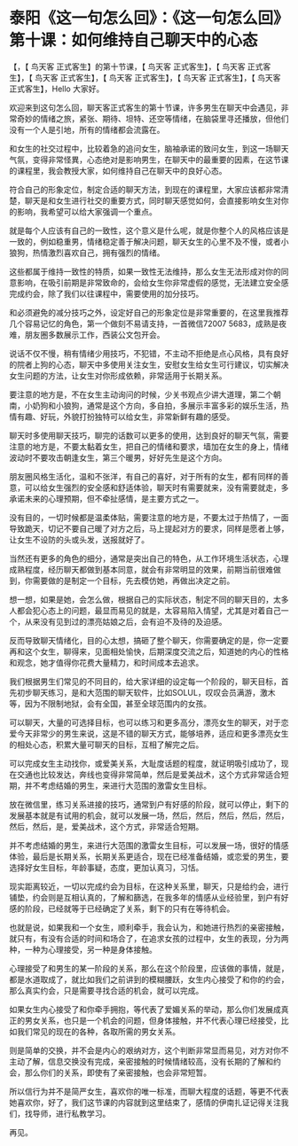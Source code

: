 # 泰阳《这一句怎么回》：《这一句怎么回》第十课：如何维持自己聊天中的心态

【，【 鸟天客 正式客生】的第十节课，【 鸟天客 正式客生】，【 鸟天客 正式客生】，【 鸟天客 正式客生】，【 鸟天客 正式客生】，【 鸟天客 正式客生】，【 鸟天客 正式客生】，Hello 大家好。

欢迎来到这句怎么回，聊天客正式客生的第十节课，许多男生在聊天中会遇见，非常奇妙的情绪之旅，紧张、期待、坦特、还空等情绪，在脑袋里寻还播放，但他们没有一个人是引地，所有的情绪都会流露在。

和女生的社交过程中，比较着急的追问女生，脑袖承诺的致问女生，到这一场聊天气氛，变得非常怪異，心态绝对是影响男生，在聊天中的最重要的因素，在这节课的课程里，我会教授大家，如何维持自己在聊天中的良好心态。

符合自己的形象定位，制定合适的聊天方法，到现在的课程里，大家应该都非常清楚，聊天是和女生进行社交的重要方式，同时聊天感觉如何，会直接影响女生对你的影响，我希望可以给大家强调一个重点。

就是每个人应该有自己的一致性，这个意义是什么呢，就是你整个人的风格应该是一致的，例如稳重男，情绪稳定善于解决问题，聊天女生的心里不及不慢，或者小狼狗，热情激烈喜欢自己，拥有强烈的情绪。

这些都属于维持一致性的特质，如果一致性无法维持，那么女生无法形成对你的同意影响，在吸引前期是非常致命的，会给女生你非常虚假的感觉，无法建立安全感完成约会，除了我们以往课程中，需要使用的加分技巧。

和必须避免的减分技巧之外，设定好自己的形象定位是非常重要的，在这里我推荐几个容易记忆的角色，第一个做刻不易请支持，一首微信72007 5683，成熟是夜难，朋友圈多数展示工作，西装公文包开会。

说话不仅不慢，稍有情绪少用技巧，不犯错，不主动不拒绝是点心风格，具有良好的院者上狗的心态，聊天中多使用关注女生，安慰女生给女生可行建议，切实解决女生问题的方法，让女生对你形成依赖，非常适用于长期关系。

要注意的地方是，不在女生主动询问的时候，少关书观点少讲大道理，第二个朝南，小奶狗和小狼狗，通常是这个方向，多自拍，多展示丰富多彩的娱乐生活，热情有趣、好玩，外貌打扮独特可以给女生，非常新鲜有趣的感受。

聊天时多使用聊天技巧，聊完的话数可以更多的使用，达到良好的聊天气氛，需要注意的地方是，不要太黏着女生，把自己的情绪和要求，墙加在女生的身上，情绪波动时不要攻击朝逢女生，第三个暖男，好好先生是这个方向。

朋友圈风格生活化，温和不张洋，有自己的喜好，对于所有的女生，都有同样的善意，可以给女生强烈的安全感和舒适体验，聊天时有需要就来，没有需要就走，多承诺未来的心理预期，但不牵扯感情，是主要方式之一。

没有目的，一切时候都是温柔体贴，需要注意的地方是，不要太过于热情了，一面导致跪天，切记不要自己暖了对方之后，马上提起对方的要求，同样是愿者上够，让女生不设防的头或头发，送报就好了。

当然还有更多的角色的细分，通常是突出自己的特色，从工作环境生活状态，心理成熟程度，经历聊天都做到基本同意，就会有非常明显的效果，前期当前很难做到，你需要做的是制定一个目标，先去模仿她，再做出决定之前。

想一想，如果是她，会怎么做，根据自己的实际状态，制定不同的聊天目的，太多人都会犯心态上的问题，最显而易见的就是，太容易陷入情望，尤其是对着自己一个，从来没有见到过的漂亮姑娘之后，会有迫不及待的及迫感。

反而导致聊天情绪化，目的心太想，搞砸了整个聊天，你需要确定的是，你一定要再和这个女生，聊得来，见面相处愉快，后期深度交流之后，知道她的内心的性格和观念，她才值得你花费大量精力，和时间成本去追求。

我们根据男生们常见的不同目的，给大家详细的设定每一个阶段的，聊天目标，首先初步聊天练习，是和大范围的聊天软件，比如SOLUL，叹叹会员满游，激木等，因为不限制地狱，会有全国，甚至全球范围内的女孩。

可以聊天，大量的可选择目标，也可以练习和更多高分，漂亮女生的聊天，对于恋爱今天非常少的男生来说，这是不错的聊天方式，能够培养，适应和更多漂亮女生的相处心态，积累大量可聊天的目标，互相了解完之后。

可以完成女生主动找你，或爱美关系，大耻度话题的程度，就证明吸引成功了，现在交通也比较发达，奔线也变得非常简单，然后是爱美战术，这个方式非常适合短期，并不考虑结婚的男生，来进行大范围的激雷女生目标。

放在微信里，练习关系进接的技巧，通常到户有好感的阶段，就可以停止，剩下的发展基本就是有试用的机会，就可以发展一场，然后，然后，然后，然后，然后，然后，然后，是，爱美战术，这个方式，非常适合短期。

并不考虑结婚的男生，来进行大范围的激雷女生目标，可以发展一场，很好的情感体验，最后是长期关系，长期关系更适合，现在已经准备结婚，或恋爱的男生，要选择好女生目标，年龄事疑，态度，更加认真习，习恬。

现实距离较近，一切以完成约会为目标，在这种关系里，聊天，只是给约会，进行铺垫，约会则是互相认真的，了解和篩选，在我多年的情感从业经验里，到户有好感的阶段，已经就等于已经确定了关系，剩下的只有在等待机会。

也就是说，如果我和一个女生，顺利牵手，我会认为，和她进行热烈的亲密接触，就只有，有没有合适的时间和场合了，在追求女孩的过程中，女生的表现，分为两种，一种为心理接受，另一种是身体接触。

心理接受了和男生的某一阶段的关系，那么在这个阶段里，应该做的事情，就是，都是水道取成了，就比如我们之前讲到的模糊腰跃，女生内心接受了和你的约会，那么真实约会，只是需要寻找合适的机会，就可以完成。

如果女生内心接受了和你牵手拥抱，等代表了爱媚关系的举动，那么你们发展成真正的男女关系，也只是一个机会的问题，但身体接触，并不代表心理已经接受，比如我们常见的现在的各种，各取所需的男女关系。

则是简单的交换，并不会是内心的艰纳对方，这个判断非常显而易见，对方对你不主动了解，信息交换没有完成，亲密接触的时候情绪较高，没有长期的了解和约会，那么你们的关系，即使有了亲密接触，也会非常短暂。

所以信行为并不是简严女生，喜欢你的唯一标准，而聊大程度的话题，等更不代表她喜欢你，好了，我们这节课的内容就到这里结束了，感情的伊南扎证记得关注我们，找导师，进行私教学习。

再见。